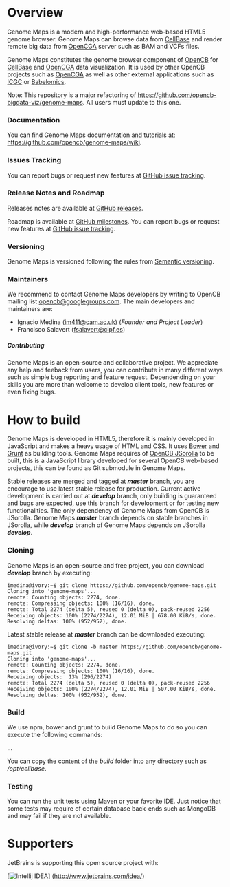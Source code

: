 # Overview
Genome Maps is a modern and high-performance web-based HTML5 genome browser. Genome Maps can browse data from [CellBase](https://github.com/opencb/cellbase) and render remote big data from [OpenCGA](https://github.com/opencb/opencga) server such as BAM and VCFs files.

Genome Maps constitutes the genome browser component of [OpenCB](http://www.opencb.org/) for [CellBase](https://github.com/opencb/cellbase) and [OpenCGA](https://github.com/opencb/opencga) data visualization. It is used by other OpenCB projects such as [OpenCGA](https://github.com/opencb/opencga) as well as other external applications such as [ICGC](https://dcc.icgc.org/) or [Babelomics](http://www.babelomics.org/).

Note: This repository is a major refactoring of https://github.com/opencb-bigdata-viz/genome-maps. All users must update to this one.

### Documentation
You can find Genome Maps documentation and tutorials at: https://github.com/opencb/genome-maps/wiki.

### Issues Tracking
You can report bugs or request new features at [GitHub issue tracking](https://github.com/opencb/genome-maps/issues).

### Release Notes and Roadmap
Releases notes are available at [GitHub releases](https://github.com/opencb/genome-maps/releases).

Roadmap is available at [GitHub milestones](https://github.com/opencb/genome-maps/milestones). You can report bugs or request new features at [GitHub issue tracking](https://github.com/opencb/genome-maps/issues).

### Versioning
Genome Maps is versioned following the rules from [Semantic versioning](http://semver.org/).

### Maintainers
We recommend to contact Genome Maps developers by writing to OpenCB mailing list opencb@googlegroups.com. The main developers and maintainers are:
* Ignacio Medina (im411@cam.ac.uk) (_Founder and Project Leader_)
* Francisco Salavert (fsalavert@cipf.es)

##### Contributing
Genome Maps is an open-source and collaborative project. We appreciate any help and feeback from users, you can contribute in many different ways such as simple bug reporting and feature request. Dependending on your skills you are more than welcome to develop client tools, new features or even fixing bugs.


# How to build 
Genome Maps is developed in HTML5, therefore it is mainly developed in JavaScript and makes a heavy usage of HTML and CSS. It uses [Bower](http://bower.io/) and [Grunt](http://gruntjs.com/) as building tools. Genome Maps requires of [OpenCB JSorolla](https://github.com/opencb/jsorolla) to be built, this is a JavaScript library developed for several OpenCB web-based projects, this can be found as Git submodule in Genome Maps.

Stable releases are merged and tagged at **_master_** branch, you are encourage to use latest stable release for production. Current active development is carried out at **_develop_** branch, only building is guaranteed and bugs are expected, use this branch for development or for testing new functionalities. The only dependency of Genome Maps from OpenCB is JSorolla. Genome Maps **_master_** branch depends on stable branches in JSorolla, while **_develop_** branch of Genome Maps depends on JSorolla **_develop_**.

### Cloning
Genome Maps is an open-source and free project, you can download **_develop_** branch by executing:

    imedina@ivory:~$ git clone https://github.com/opencb/genome-maps.git
    Cloning into 'genome-maps'...
    remote: Counting objects: 2274, done.
    remote: Compressing objects: 100% (16/16), done.
    remote: Total 2274 (delta 5), reused 0 (delta 0), pack-reused 2256
    Receiving objects: 100% (2274/2274), 12.01 MiB | 678.00 KiB/s, done.
    Resolving deltas: 100% (952/952), done.

Latest stable release at **_master_** branch can be downloaded executing:

    imedina@ivory:~$ git clone -b master https://github.com/opencb/genome-maps.git
    Cloning into 'genome-maps'...
    remote: Counting objects: 2274, done.
    remote: Compressing objects: 100% (16/16), done.
    Receiving objects:  13% (296/2274)   
    remote: Total 2274 (delta 5), reused 0 (delta 0), pack-reused 2256
    Receiving objects: 100% (2274/2274), 12.01 MiB | 507.00 KiB/s, done.
    Resolving deltas: 100% (952/952), done.


### Build
We use npm, bower and grunt to build Genome Maps to do so you can execute the following commands:

...

You can copy the content of the _build_ folder into any directory such as _/opt/cellbase_.

### Testing
You can run the unit tests using Maven or your favorite IDE. Just notice that some tests may require of certain database back-ends such as MongoDB and may fail if they are not available.


# Supporters
JetBrains is supporting this open source project with:

[![Intellij IDEA](https://www.jetbrains.com/idea/docs/logo_intellij_idea.png)]
(http://www.jetbrains.com/idea/)
